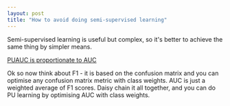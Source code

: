 ```yaml
---
layout: post
title: "How to avoid doing semi-supervised learning"
---
```


Semi-supervised learning is useful but complex, so it's better to achieve the same thing by simpler means.


[PUAUC is proportionate to AUC](http://www.machinedlearnings.com/2012/03/pu-learning-and-auc.html)

Ok so now think about F1 - it is based on the confusion matrix and you can optimise any confusion matrix metric with class weights. AUC is just a weighted average of F1 scores. Daisy chain it all together, and you can do PU learning by optimising AUC with class weights.